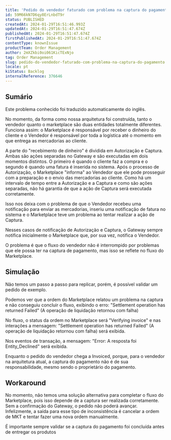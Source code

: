 ```yaml
---
title: 'Pedido do vendedor faturado com problema na captura do pagamento'
id: 59M66kN7D6qy8ErLnbdT9r
status: PUBLISHED
createdAt: 2024-01-29T16:51:46.993Z
updatedAt: 2024-01-29T16:51:47.674Z
publishedAt: 2024-01-29T16:51:47.674Z
firstPublishedAt: 2024-01-29T16:51:47.674Z
contentType: knownIssue
productTeam: Order Management
author: 2mXZkbi0oi061KicTExNjo
tag: Order Management
slug: pedido-do-vendedor-faturado-com-problema-na-captura-do-pagamento
locale: pt
kiStatus: Backlog
internalReference: 376646
---
```


## Sumário

<div class="alert alert-info">
  <p>Este problema conhecido foi traduzido automaticamente do inglês.</p>
</div>


No momento, da forma como nossa arquitetura foi construída, tanto o vendedor quanto o marketplace são duas entidades totalmente diferentes. Funciona assim: o Marketplace é responsável por receber o dinheiro do cliente e o Vendedor é responsável por toda a logística até o momento em que entrega as mercadorias ao cliente.

A parte do "recebimento de dinheiro" é dividida em Autorização e Captura. Ambas são ações separadas no Gateway e são executadas em dois momentos distintos. O primeiro é quando o cliente faz a compra e o segundo é quando uma fatura é inserida no sistema. Após o processo de Autorização, o Marketplace "informa" ao Vendedor que ele pode prosseguir com a preparação e o envio das mercadorias ao cliente. Como há um intervalo de tempo entre a Autorização e a Captura e como são ações separadas, não há garantia de que a ação de Captura será executada corretamente.

Isso nos deixa com o problema de que o Vendedor recebeu uma notificação para enviar as mercadorias, inseriu uma notificação de fatura no sistema e o Marketplace teve um problema ao tentar realizar a ação de Captura.

Nesses casos de notificação de Autorização e Captura, o Gateway sempre notifica inicialmente o Marketplace que, por sua vez, notifica o Vendedor.

O problema é que o fluxo do vendedor não é interrompido por problemas que ele possa ter na captura de pagamento, mas isso se reflete no fluxo do Marketplace.

## Simulação


Não temos um passo a passo para replicar, porém, é possível validar um pedido de exemplo.

Podemos ver que a ordem do Marketplace relatou um problema na captura e não conseguiu concluir o fluxo, exibindo o erro: "Settlement operation has returned Failed" (A operação de liquidação retornou com falha)

No fluxo, o status da ordem no Marketplace será "Verifying invoice" e nas interações a mensagem: "Settlement operation has returned Failed" (A operação de liquidação retornou com falha) será exibida.

Nos eventos de transação, a mensagem: "Error: A resposta foi Entity_Declined" será exibida.

Enquanto o pedido do vendedor chega a Invoiced, porque, para o vendedor na arquitetura atual, a captura do pagamento não é de sua responsabilidade, mesmo sendo o proprietário do pagamento.

## Workaround


No momento, não temos uma solução alternativa para completar o fluxo do Marketplace, pois isso depende de a captura ser realizada corretamente. Sem a confirmação do Gateway, o pedido não poderá avançar. Infelizmente, a saída para esse tipo de inconsistência é cancelar a ordem de MKT e tentar fazer uma nova ordem manualmente.

É importante sempre validar se a captura do pagamento foi concluída antes de entregar os produtos






